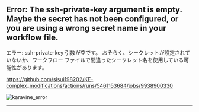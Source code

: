 ## Error: The ssh-private-key argument is empty. Maybe the secret has not been configured, or you are using a wrong secret name in your workflow file.

エラー: ssh-private-key 引数が空です。 おそらく、シークレットが設定されていないか、ワークフロー ファイルで間違ったシークレット名を使用している可能性があります。

https://github.com/sisui198202/KE-complex_modifications/actions/runs/5461153684/jobs/9938900330


![karavine_error]("/Users/user/MacWindowShare/img/pdf/karavine_error.png")

---------------------